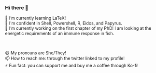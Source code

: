 ### Hi there 👋

🌱 I’m currently learning LaTeX! <br/>
🦑 I'm confident in Shell, Powershell, R, Eidos, and Papyrus. <br/>
🔭 I’m currently working on the first chapter of my PhD! I am looking at the energetic requirements of an immune response in fish. <br/>

<br/>
<br/>
😄 My pronouns are She/They!<br/>
📫 How to reach me: through the twitter linked to my profile!<br/>
⚡ Fun fact: you can support me and buy me a coffee through Ko-fi! <br/>
<!--
**sknief/sknief** is a ✨ _special_ ✨ repository because its `README.md` (this file) appears on your GitHub profile.

Here are some ideas to get you started:

- 🔭 I’m currently working on ...
- 🌱 I’m currently learning ...
- 👯 I’m looking to collaborate on ...
- 🤔 I’m looking for help with ...
- 💬 Ask me about ...
- 📫 How to reach me: ...
- 😄 Pronouns: ...
- ⚡ Fun fact: ...
-->

